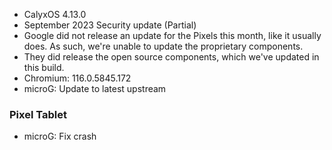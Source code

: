 * CalyxOS 4.13.0
* September 2023 Security update (Partial)
* Google did not release an update for the Pixels this month, like it usually does. As such, we're unable to update the proprietary components.
* They did release the open source components, which we've updated in this build.
* Chromium: 116.0.5845.172
* microG: Update to latest upstream

### Pixel Tablet
* microG: Fix crash
